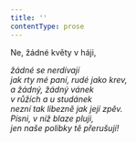```yaml
---
title: ''
contentType: prose
---
```


Ne, žádné květy v háji,

_žádné se nerdívají  
jak rty mé paní, rudé jako krev,  
a žádný, žádný vánek  
v růžích a u studánek  
nezní tak líbezně jak její zpěv.  
Písni, v níž blaze pluji,  
jen naše polibky tě přerušují!_

